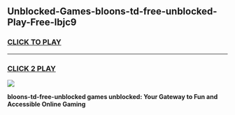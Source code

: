 
## Unblocked-Games-bloons-td-free-unblocked-Play-Free-lbjc9
<h3>
<a href="https://premium76.site?title=bloons-td-free-unblocked&ref=21A">CLICK TO PLAY</a></h3>
<hr>

<h3>
<a href="https://premium76.site?title=bloons-td-free-unblocked&ref=21A">CLICK 2 PLAY</a>
  
</h3>

<a href="https://premium76.site?title=bloons-td-free-unblocked&ref=21A"><img src="https://clearcache.store/games.png"></a>


**bloons-td-free-unblocked games unblocked: Your Gateway to Fun and Accessible Online Gaming**
